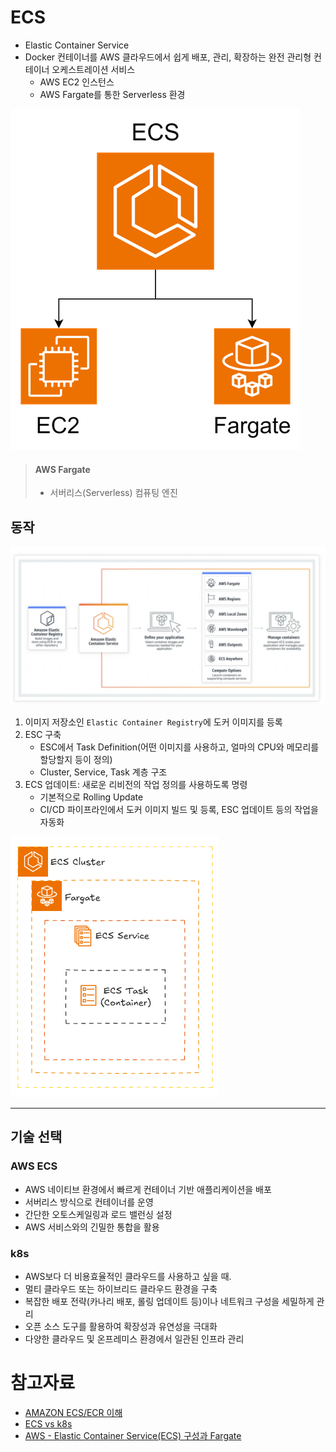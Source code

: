 # ECS

- Elastic Container Service
- Docker 컨테이너를 AWS 클라우드에서 쉽게 배포, 관리, 확장하는 완전 관리형 컨테이너 오케스트레이션 서비스
  - AWS EC2 인스턴스
  - AWS Fargate를 통한 Serverless 환경

<img src="img/ecs01.png">

> #### AWS Fargate
> - 서버리스(Serverless) 컴퓨팅 엔진

## 동작

<img src="img/ecs02.png">

1. 이미지 저장소인 `Elastic Container Registry`에 도커 이미지를 등록
2. ESC 구축
   - ESC에서 Task Definition(어떤 이미지를 사용하고, 얼마의 CPU와 메모리를 할당할지 등이 정의)
   - Cluster, Service, Task 계층 구조
3. ECS 업데이트: 새로운 리비전의 작업 정의를 사용하도록 명령
   - 기본적으로 Rolling Update
   - CI/CD 파이프라인에서 도커 이미지 빌드 및 등록, ESC 업데이트 등의 작업을 자동화

<img src="img/ecs03.png">

----

## 기술 선택

### AWS ECS

- AWS 네이티브 환경에서 빠르게 컨테이너 기반 애플리케이션을 배포
- 서버리스 방식으로 컨테이너를 운영
- 간단한 오토스케일링과 로드 밸런싱 설정
- AWS 서비스와의 긴밀한 통합을 활용

### k8s

- AWS보다 더 비용효율적인 클라우드를 사용하고 싶을 때. 
- 멀티 클라우드 또는 하이브리드 클라우드 환경을 구축
- 복잡한 배포 전략(카나리 배포, 롤링 업데이트 등)이나 네트워크 구성을 세밀하게 관리
- 오픈 소스 도구를 활용하여 확장성과 유연성을 극대화
- 다양한 클라우드 및 온프레미스 환경에서 일관된 인프라 관리


# 참고자료

- [AMAZON ECS/ECR 이해](https://medium.com/@yyuni915/amazon-ecs-ecr-%EC%9D%B4%ED%95%B4-c4bcd7257ea9)
- [ECS vs k8s](https://velog.io/@captain-yun/ECS-vs-k8s)
- [AWS - Elastic Container Service(ECS) 구성과 Fargate](https://jtechtalk.tistory.com/37)
